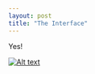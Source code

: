 ```yaml
---
layout: post
title: "The Interface"
---
```


Yes!

[![Alt text](http://graphics8.nytimes.com/images/2013/04/14/sunday-review/14STONE/14STONE-blog427.jpg)](http://opinionator.blogs.nytimes.com/2013/04/13/hacktivists-as-gadflies/?partner=rss&emc=rss)
